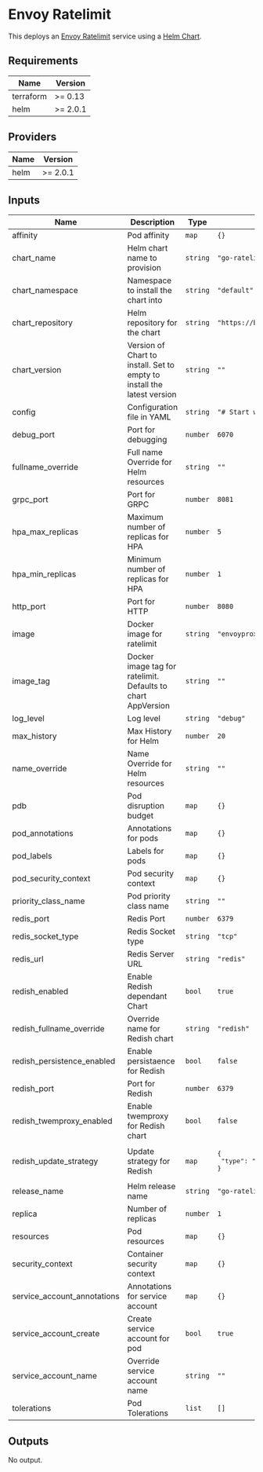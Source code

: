 # Envoy Ratelimit

This deploys an [Envoy Ratelimit](https://github.com/envoyproxy/ratelimit) service using
a [Helm Chart](https://github.com/softonic/go-ratelimit-chart).

## Requirements

| Name | Version |
|------|---------|
| terraform | >= 0.13 |
| helm | >= 2.0.1 |

## Providers

| Name | Version |
|------|---------|
| helm | >= 2.0.1 |

## Inputs

| Name | Description | Type | Default | Required |
|------|-------------|------|---------|:--------:|
| affinity | Pod affinity | `map` | `{}` | no |
| chart\_name | Helm chart name to provision | `string` | `"go-ratelimit"` | no |
| chart\_namespace | Namespace to install the chart into | `string` | `"default"` | no |
| chart\_repository | Helm repository for the chart | `string` | `"https://basisai.github.io/charts/"` | no |
| chart\_version | Version of Chart to install. Set to empty to install the latest version | `string` | `""` | no |
| config | Configuration file in YAML | `string` | `"# Start with empty config"` | no |
| debug\_port | Port for debugging | `number` | `6070` | no |
| fullname\_override | Full name Override for Helm resources | `string` | `""` | no |
| grpc\_port | Port for GRPC | `number` | `8081` | no |
| hpa\_max\_replicas | Maximum number of replicas for HPA | `number` | `5` | no |
| hpa\_min\_replicas | Minimum number of replicas for HPA | `number` | `1` | no |
| http\_port | Port for HTTP | `number` | `8080` | no |
| image | Docker image for ratelimit | `string` | `"envoyproxy/ratelimit"` | no |
| image\_tag | Docker image tag for ratelimit. Defaults to chart AppVersion | `string` | `""` | no |
| log\_level | Log level | `string` | `"debug"` | no |
| max\_history | Max History for Helm | `number` | `20` | no |
| name\_override | Name Override for Helm resources | `string` | `""` | no |
| pdb | Pod disruption budget | `map` | `{}` | no |
| pod\_annotations | Annotations for pods | `map` | `{}` | no |
| pod\_labels | Labels for pods | `map` | `{}` | no |
| pod\_security\_context | Pod security context | `map` | `{}` | no |
| priority\_class\_name | Pod priority class name | `string` | `""` | no |
| redis\_port | Redis Port | `number` | `6379` | no |
| redis\_socket\_type | Redis Socket type | `string` | `"tcp"` | no |
| redis\_url | Redis Server URL | `string` | `"redis"` | no |
| redish\_enabled | Enable Redish dependant Chart | `bool` | `true` | no |
| redish\_fullname\_override | Override name for Redish chart | `string` | `"redish"` | no |
| redish\_persistence\_enabled | Enable persistaence for Redish | `bool` | `false` | no |
| redish\_port | Port for Redish | `number` | `6379` | no |
| redish\_twemproxy\_enabled | Enable twemproxy for Redish chart | `bool` | `false` | no |
| redish\_update\_strategy | Update strategy for Redish | `map` | <pre>{<br>  "type": "OnDelete"<br>}</pre> | no |
| release\_name | Helm release name | `string` | `"go-ratelimit"` | no |
| replica | Number of replicas | `number` | `1` | no |
| resources | Pod resources | `map` | `{}` | no |
| security\_context | Container security context | `map` | `{}` | no |
| service\_account\_annotations | Annotations for service account | `map` | `{}` | no |
| service\_account\_create | Create service account for pod | `bool` | `true` | no |
| service\_account\_name | Override service account name | `string` | `""` | no |
| tolerations | Pod Tolerations | `list` | `[]` | no |

## Outputs

No output.
